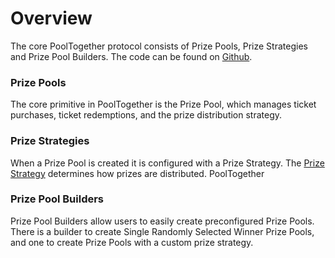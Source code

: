 # Overview

The core PoolTogether protocol consists of Prize Pools, Prize Strategies and Prize Pool Builders.  The code can be found on [Github](https://github.com/pooltogether/pooltogether-contracts).

### Prize Pools

The core primitive in PoolTogether is the Prize Pool, which manages ticket purchases, ticket redemptions, and the prize distribution strategy.

### Prize Strategies

When a Prize Pool is created it is configured with a Prize Strategy.  The [Prize Strategy](prize-strategy.md) determines how prizes are distributed.  PoolTogether 

### Prize Pool Builders

Prize Pool Builders allow users to easily create preconfigured Prize Pools.  There is a builder to create Single Randomly Selected Winner Prize Pools, and one to create Prize Pools with a custom prize strategy.



